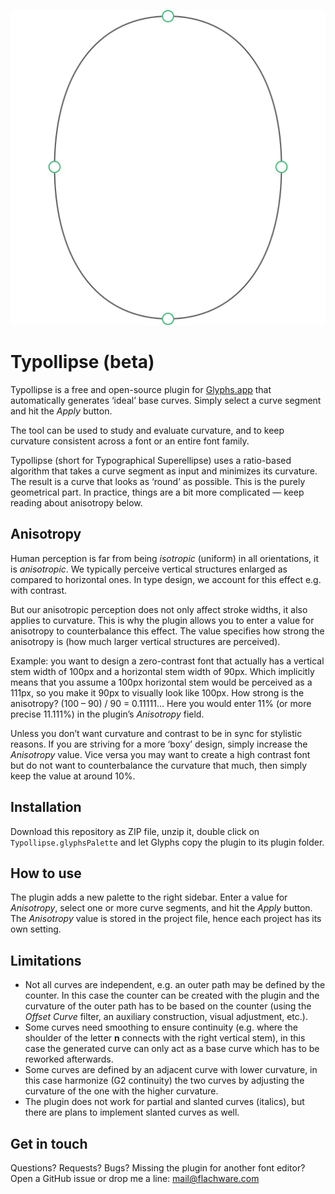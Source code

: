 <p align="center"><img src="res/typollipse.svg"></p>

# Typollipse (beta)

Typollipse is a free and open-source plugin for [Glyphs.app](https://glyphsapp.com/) that automatically generates ‘ideal’ base curves. Simply select a curve segment and hit the *Apply* button.

The tool can be used to study and evaluate curvature, and to keep curvature consistent across a font or an entire font family.

Typollipse (short for Typographical Superellipse) uses a ratio-based algorithm that takes a curve segment as input and minimizes its curvature. The result is a curve that looks as ‘round’ as possible. This is the purely geometrical part. In practice, things are a bit more complicated — keep reading about anisotropy below.

## Anisotropy

Human perception is far from being *isotropic* (uniform) in all orientations, it is *anisotropic*. We typically perceive vertical structures enlarged as compared to horizontal ones. In type design, we account for this effect e.g. with contrast.

But our anisotropic perception does not only affect stroke widths, it also applies to curvature. This is why the plugin allows you to enter a value for anisotropy to counterbalance this effect. The value specifies how strong the anisotropy is (how much larger vertical structures are perceived).

Example: you want to design a zero-contrast font that actually has a vertical stem width of 100px and a horizontal stem width of 90px. Which implicitly means that you assume a 100px horizontal stem would be perceived as a 111px, so you make it 90px to visually look like 100px. How strong is the anisotropy? (100 – 90) / 90 = 0.11111… Here you would enter 11% (or more precise 11.111%) in the plugin’s *Anisotropy* field.

Unless you don’t want curvature and contrast to be in sync for stylistic reasons. If you are striving for a more ‘boxy’ design, simply increase the *Anisotropy* value. Vice versa you may want to create a high contrast font but do not want to counterbalance the curvature that much, then simply keep the value at around 10%.

## Installation
Download this repository as ZIP file, unzip it, double click on `Typollipse.glyphsPalette` and let Glyphs copy the plugin to its plugin folder.

## How to use
The plugin adds a new palette to the right sidebar. Enter a value for *Anisotropy*, select one or more curve segments, and hit the *Apply* button. The *Anisotropy* value is stored in the project file, hence each project has its own setting.

## Limitations
* Not all curves are independent, e.g. an outer path may be defined by the counter. In this case the counter can be created with the plugin and the curvature of the outer path has to be based on the counter (using the *Offset Curve* filter, an auxiliary construction, visual adjustment, etc.).
* Some curves need smoothing to ensure continuity (e.g. where the shoulder of the letter **n** connects with the right vertical stem), in this case the generated curve can only act as a base curve which has to be reworked afterwards.
* Some curves are defined by an adjacent curve with lower curvature, in this case harmonize (G2 continuity) the two curves by adjusting the curvature of the one with the higher curvature. 
* The plugin does not work for partial and slanted curves (italics), but there are plans to implement slanted curves as well.

## Get in touch
Questions? Requests? Bugs? Missing the plugin for another font editor? Open a GitHub issue or drop me a line: [mail@flachware.com](mailto:mail@flachware.com)